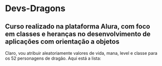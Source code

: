 ﻿# Devs-Dragons
 ## Curso realizado na plataforma Alura, com foco em classes e heranças no desenvolvimento de aplicações com orientação a objetos

Claro, vou atribuir aleatoriamente valores de vida, mana, level e classe para os 52 personagens de dragão. Aqui está a lista:

<!-- 1. BlazeDraco - Vida: 8, Mana: 5, Level: 62, Classe: Mago
2. ShadowWing - Vida: 6, Mana: 8, Level: 45, Classe: Ladino
3. FrostFang - Vida: 9, Mana: 4, Level: 77, Classe: Guerreiro
4. EmberScale - Vida: 7, Mana: 6, Level: 53, Classe: Mago
5. StormySerpent - Vida: 5, Mana: 9, Level: 36, Classe: Elementalista
6. MysticMaw - Vida: 8, Mana: 7, Level: 60, Classe: Paladino
7. LavaLurker - Vida: 9, Mana: 3, Level: 81, Classe: Guerreiro
8. VenomVortex - Vida: 4, Mana: 8, Level: 29, Classe: Feiticeiro
9. CrystalClaw - Vida: 6, Mana: 7, Level: 42, Classe: Ladino
10. ThunderTail - Vida: 7, Mana: 5, Level: 55, Classe: Arqueiro
11. AuroraDancer - Vida: 5, Mana: 9, Level: 39, Classe: Elementalista
12. ObsidianOracle - Vida: 8, Mana: 6, Level: 58, Classe: Paladino
13. RadiantRipper - Vida: 7, Mana: 8, Level: 49, Classe: Mago
14. CelestialChaos - Vida: 6, Mana: 7, Level: 43, Classe: Ladino
15. FrostbiteFury - Vida: 9, Mana: 4, Level: 76, Classe: Guerreiro
16. EmberEcho - Vida: 7, Mana: 5, Level: 54, Classe: Arqueiro
17. StormSurge - Vida: 6, Mana: 9, Level: 41, Classe: Elementalista
18. VenomousVortex - Vida: 8, Mana: 3, Level: 79, Classe: Guerreiro
19. ShimmerScale - Vida: 5, Mana: 8, Level: 38, Classe: Feiticeiro
20. ThunderStrike - Vida: 9, Mana: 6, Level: 63, Classe: Paladino
21. LunarLurker - Vida: 6, Mana: 7, Level: 46, Classe: Mago
22. InfernoImpaler - Vida: 8, Mana: 4, Level: 72, Classe: Guerreiro
23. FrostfallenFang - Vida: 7, Mana: 8, Level: 48, Classe: Ladino
24. CrimsonChaos - Vida: 5, Mana: 9, Level: 37, Classe: Elementalista
25. NebulaNest - Vida: 9, Mana: 3, Level: 80, Classe: Guerreiro
26. ObsidianOblivion - Vida: 6, Mana: 6, Level: 50, Classe: Arqueiro
27. SearingShadow - Vida: 7, Mana: 7, Level: 44, Classe: Feiticeiro
28. WhisperingWyrmling - Vida: 8, Mana: 5, Level: 61, Classe: Paladino
29. FrostfireFury - Vida: 9, Mana: 4, Level: 75, Classe: Guerreiro
30. AshenAzure - Vida: 7, Mana: 6, Level: 52, Classe: Mago
31. VolcanicVagabond - Vida: 5, Mana: 8, Level: 40, Classe: Elementalista
32. SerpentSpecter - Vida: 8, Mana: 7, Level: 57, Classe: Ladino
33. CelestialCrest - Vida: 6, Mana: 9, Level: 47, Classe: Paladino
34. ThunderTornado - Vida: 7, Mana: 5, Level: 56, Classe: Arqueiro
35. MysticMagma - Vida: 9, Mana: 3, Level: 78, Classe: Guerreiro
36. EmberEnigma - Vida: 6, Mana: 6, Level: 51, Classe: Mago
37. LurkingLunar - Vida: 8, Mana: 4, Level: 74, Classe: Guerreiro
38. VenomousVortex - Vida: 7, Mana: 7, Level: 45, Classe: Feiticeiro
39. CrystalCrawler - Vida: 5, Mana: 9, Level: 35, Classe: Elementalista
40. StormySorcerer - Vida: 9, Mana: 5, Level: 64, Classe: Paladino
41. DriftingDusk - Vida: 6, Mana: 8, Level: 53, Classe: Arqueiro
42. FeralFrost - Vida: 8, Mana: 6, Level: 59, Classe: Mago
43. InfernoInquisitor - Vida: 7, Mana: 5, Level: 55, Classe: Guerreiro
44. WhisperingWyrm - Vida: 9, Mana: 4, Level: 77, Classe: Paladino
45. ThunderousTempest - Vida: 6, Mana: 7, Level: 42, Classe: Ladino
46. NebulaNexus - Vida: 8, Mana: 3, Level: 81, Classe: Guerreiro
47. ObsidianOmen - Vida: 7, Mana: 8, Level: 49, Classe: Mago
48. SearingSerpentine - Vida: 6, Mana: 7, Level: 43, Classe: Elementalista
49. CelestialCipher - Vida: 9, Mana: 4, Level: 76, Classe: Guerreiro
50. FrostflameFury - Vida: 7, Mana: 5, Level: 54, Classe: Arqueiro
51. AshenAbyss - Vida: 6, Mana: 9, Level: 41, Classe: Elementalista
52. VolcanicVigilante - Vida: 8, Mana: 6, Level: 60, Classe: Paladino -->
